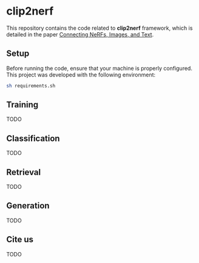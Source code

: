 # clip2nerf

This repository contains the code related to **clip2nerf** framework, which is detailed in the paper [Connecting NeRFs, Images, and Text](https://arxiv.org/abs/2404.07993).

## Setup

Before running the code, ensure that your machine is properly configured. 
This project was developed with the following environment:

```bash
sh requirements.sh
```

## Training

TODO

## Classification

TODO

## Retrieval

TODO

## Generation

TODO

## Cite us

TODO
